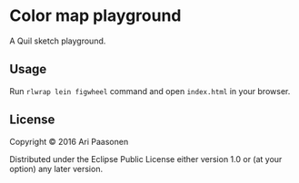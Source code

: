 # Color map playground

A Quil sketch playground.

## Usage

Run `rlwrap lein figwheel` command and open `index.html` in your browser.

## License

Copyright © 2016 Ari Paasonen

Distributed under the Eclipse Public License either version 1.0 or (at
your option) any later version.
